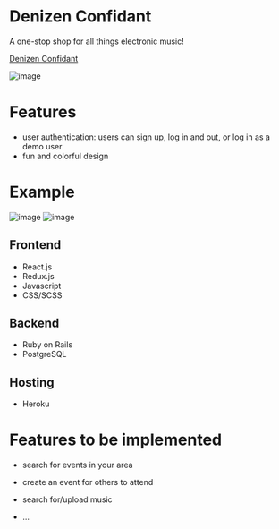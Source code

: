# Denizen Confidant
A one-stop shop for all things electronic music!

[Denizen Confidant](https://denizen-confidant.herokuapp.com/?#/)

![image](https://user-images.githubusercontent.com/16979527/89132069-768d7900-d4df-11ea-85df-8d0b2d89b8bb.png)

# Features
* user authentication: users can sign up, log in and out, or log in as a demo user
* fun and colorful design

# Example
![image](https://user-images.githubusercontent.com/16979527/84522839-54c50200-aca5-11ea-9960-6f64fff32bb4.png)
![image](https://user-images.githubusercontent.com/16979527/84522663-0ca5df80-aca5-11ea-929f-67556b3a08cd.png)

## Frontend
* React.js
* Redux.js
* Javascript
* CSS/SCSS

## Backend
* Ruby on Rails
* PostgreSQL

## Hosting
* Heroku



# Features to be implemented
* search for events in your area
* create an event for others to attend
* search for/upload music









* ...

